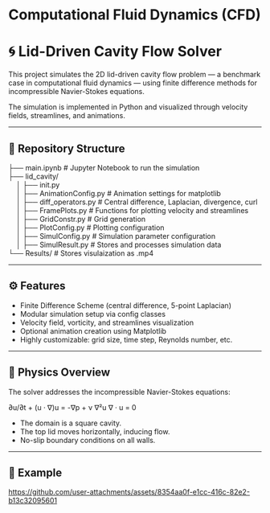 # Computational Fluid Dynamics (CFD)

# 🌀 Lid-Driven Cavity Flow Solver

This project simulates the 2D lid-driven cavity flow problem — a benchmark case in computational fluid dynamics — using finite difference methods for incompressible Navier-Stokes equations.

The simulation is implemented in Python and visualized through velocity fields, streamlines, and animations.

---

## 📁 Repository Structure

├── main.ipynb # Jupyter Notebook to run the simulation<br>
├── lid_cavity/<br>
&nbsp;&nbsp;&nbsp;&nbsp;│ ├── init.py<br>
&nbsp;&nbsp;&nbsp;&nbsp;│ ├── AnimationConfig.py # Animation settings for matplotlib<br>
&nbsp;&nbsp;&nbsp;&nbsp;│ ├── diff_operators.py # Central difference, Laplacian, divergence, curl<br>
&nbsp;&nbsp;&nbsp;&nbsp;│ ├── FramePlots.py # Functions for plotting velocity and streamlines<br>
&nbsp;&nbsp;&nbsp;&nbsp;│ ├── GridConstr.py # Grid generation<br>
&nbsp;&nbsp;&nbsp;&nbsp;│ ├── PlotConfig.py # Plotting configuration<br>
&nbsp;&nbsp;&nbsp;&nbsp;│ ├── SimulConfig.py # Simulation parameter configuration<br>
&nbsp;&nbsp;&nbsp;&nbsp;│ ├── SimulResult.py # Stores and processes simulation data<br>
└── Results/ # Stores visulaization as .mp4<br>



---

## ⚙️ Features

- Finite Difference Scheme (central difference, 5-point Laplacian)
- Modular simulation setup via config classes
- Velocity field, vorticity, and streamlines visualization
- Optional animation creation using Matplotlib
- Highly customizable: grid size, time step, Reynolds number, etc.

---

## 🧠 Physics Overview

The solver addresses the incompressible Navier-Stokes equations:

∂u/∂t + (u · ∇)u = -∇p + ν ∇²u
∇ · u = 0

- The domain is a square cavity.
- The top lid moves horizontally, inducing flow.
- No-slip boundary conditions on all walls.

---

## 🔧 Example 
https://github.com/user-attachments/assets/8354aa0f-e1cc-416c-82e2-b13c32095601

